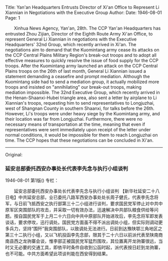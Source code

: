 Title: Yan'an Headquarters Entrusts Director of Xi'an Office to Represent Li Xiannian in Negotiations with the Executive Group
Author:
Date: 1946-08-01
Page: 1

　　Xinhua News Agency, Yan'an, 28th. The CCP Yan'an Headquarters has entrusted Zhou Zijian, Director of the Eighth Route Army Xi'an Office, to represent General Li Xiannian in negotiations with the Executive Headquarters' 32nd Group, which recently arrived in Xi'an. The negotiations aim to demand that the Kuomintang army cease its attacks on the CCP Central Plains Military Region's break-out troops and to adopt all effective measures to quickly resolve the issue of food supply for the CCP troops. After the Kuomintang army launched an attack on the CCP Central Plains troops on the 26th of last month, General Li Xiannian issued a statement demanding a ceasefire and prompt mediation. Although the Kuomintang side had to send a mediation group, it actually mobilized more troops and insisted on "annihilating" our break-out troops, making mediation impossible. The 32nd Executive Group, which recently arrived in the Henan-Shaanxi-Hubei triangle area, also sent a letter by airplane to Li Xiannian's troops, requesting him to send representatives to Longjuzhai, west of Shangnan County in southern Shaanxi, for talks before the 26th. However, Li's troops were under heavy siege by the Kuomintang army, and their location was far from Longjuzhai. Furthermore, there were no necessary means of transportation at the time, meaning that even if representatives were sent immediately upon receipt of the letter under normal conditions, it would be impossible for them to reach Longjuzhai on time. The CCP hopes that these negotiations can be concluded in Xi'an.



<hr /> 

Original: 


### 延安总部委托西安办事处长代表李先念与执行小组谈判

1946-08-01
第1版()
专栏：

　　延安总部委托西安办事处长代表李先念与执行小组谈判
    【新华社延安二十八日电】中共延安总部，业已委托八路军西安办事处处长周子健氏，代表李先念将军，与日前飞抵西安之执行部第三十二小组进行谈判，要求国民党军停止对中共中原军区突围部队的攻击，并采取一切有效办法，迅速解决中共部队粮食供给等问题。按自国民党军于上月二十六日向中共中原部队开始进攻后，李先念将军即发表谈话，要求停攻，迅行调处。国民党方面虽不得不派出调处小组，但实际则调动更多兵力，坚持“围歼”我突围部队，以致调处无法进行。日前到达豫陕鄂三角地区之第三十二执行小组，又以飞机投函李先念部，限其于二十六日以前派代表至陕南商南县西之龙驹寨会谈，惟李部正被国民党军猛烈围攻，其位置离开龙驹寨很远，当时又无必要的交通工具，即依平时条件自收到公函时起，派代表按日赶到龙驹寨，也不可能。中共方面希望此项谈判能在西安得到结果。
